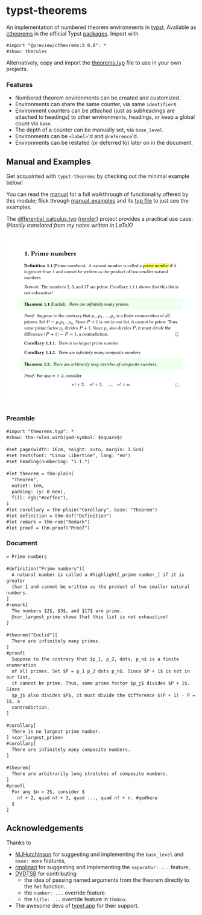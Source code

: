 # typst-theorems

An implementation of numbered theorem environments in
[typst](https://github.com/typst/typst).
Available as
[ctheorems](https://github.com/typst/packages/tree/main/packages/preview/ctheorems/2.0.0)
in the official Typst [packages](https://github.com/typst/packages/tree/main).
Import with

```typst
#import "@preview/ctheorems:2.0.0": *
#show: thmrules
```

Alternatively, copy and import the [theorems.typ](theorems.typ) file to use in
your own projects.

### Features
- Numbered theorem environments can be created and customized.
- Environments can share the same counter, via same `identifier`s.
- Environment counters can be _attached_ (just as subheadings are attached to headings) to other environments, headings, or keep a global count via `base`.
- The depth of a counter can be manually set, via `base_level`.
- Environments can be `<label>`'d and `@reference`'d.
- Environments can be restated (or deferred to) later on in the document.

## Manual and Examples
Get acquainted with `typst-theorems` by checking out the minimal example below!

You can read the [manual](manual.pdf) for a full walkthrough of functionality offered by this module; flick through [manual_examples](manual_examples.pdf) and its [typ file](manual_examples.typ) to just see the examples.

The [differential_calculus.typ](differential_calculus.typ) ([render](differential_calculus.pdf)) project provides a practical use case. _(Hastily translated from my notes written in LaTeX)_

![basic example](basic.png)

### Preamble
```typst
#import "theorems.typ": *
#show: thm-rules.with(qed-symbol: $square$)

#set page(width: 16cm, height: auto, margin: 1.5cm)
#set text(font: "Linux Libertine", lang: "en")
#set heading(numbering: "1.1.")

#let theorem = thm-plain(
  "Theorem",
  outset: 1em,
  padding: (y: 0.6em),
  fill: rgb("#eeffee"),
)
#let corollary = thm-plain("Corollary", base: "Theorem")
#let definition = thm-def("Definition")
#let remark = thm-rem("Remark")
#let proof = thm-proof("Proof")
```

### Document
```typst
= Prime numbers

#definition("Prime numbers")[
  A natural number is called a #highlight[_prime number_] if it is greater
  than 1 and cannot be written as the product of two smaller natural numbers.
]
#remark[
  The numbers $2$, $3$, and $17$ are prime.
  @cor_largest_prime shows that this list is not exhaustive!
]

#theorem("Euclid")[
  There are infinitely many primes.
]
#proof[
  Suppose to the contrary that $p_1, p_2, dots, p_n$ is a finite enumeration
  of all primes. Set $P = p_1 p_2 dots p_n$. Since $P + 1$ is not in our list,
  it cannot be prime. Thus, some prime factor $p_j$ divides $P + 1$.  Since
  $p_j$ also divides $P$, it must divide the difference $(P + 1) - P = 1$, a
  contradiction.
]

#corollary[
  There is no largest prime number.
] <cor_largest_prime>
#corollary[
  There are infinitely many composite numbers.
]

#theorem[
  There are arbitrarily long stretches of composite numbers.
]
#proof[
  For any $n > 2$, consider $
    n! + 2, quad n! + 3, quad ..., quad n! + n. #qedhere
  $
]
```


## Acknowledgements

Thanks to

- [MJHutchinson](https://github.com/MJHutchinson) for suggesting and
  implementing the `base_level` and `base: none` features,
- [rmolinari](https://github.com/rmolinari) for suggesting and
  implementing the `separator: ...` feature,
- [DVDTSB](https://github.com/DVDTSB) for contributing
  - the idea of passing named arguments from the theorem directly to the `fmt`
    function.
  - the `number: ...` override feature.
  - the `title: ...` override feature in `thmbox`.
- The awesome devs of [typst.app](https://typst.app/) for their
  support.
